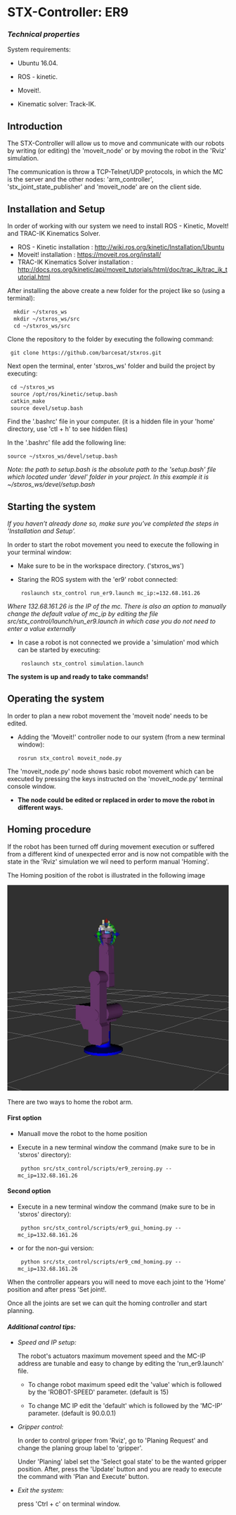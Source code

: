 # STX-Controller: ER9 

### ***Technical properties***

 System requirements:
   
   * Ubuntu 16.04. 
   
   * ROS - kinetic.
   
   * Moveit!. 
   
   * Kinematic solver: Track-IK.

## **Introduction**

 The STX-Controller will allow us to move and communicate with our robots 
 by writing (or editing) the 'moveit_node' or by moving the robot in the 'Rviz' simulation.
 
 The communication is throw a TCP-Telnet/UDP protocols, in which the MC is the server and 
 the other nodes: 'arm_controller', 'stx_joint_state_publisher' and 
 'moveit_node' are on the client side.

## **Installation and Setup**
  
 In order of working with our system we need to install ROS - Kinetic, MoveIt! and TRAC-IK Kinematics Solver.
 
 - ROS - Kinetic installation : http://wiki.ros.org/kinetic/Installation/Ubuntu
 - Moveit! installation : https://moveit.ros.org/install/
 - TRAC-IK Kinematics Solver installation : http://docs.ros.org/kinetic/api/moveit_tutorials/html/doc/trac_ik/trac_ik_tutorial.html
 
 After installing the above create a new folder for the project like so (using a terminal):

      mkdir ~/stxros_ws
      mkdir ~/stxros_ws/src
      cd ~/stxros_ws/src

  
 Clone the repository to the folder by executing the following command:
 
     git clone https://github.com/barcesat/stxros.git
 
 Next open the terminal, enter 'stxros_ws' folder and build the project by executing:

     cd ~/stxros_ws 
     source /opt/ros/kinetic/setup.bash
     catkin_make
     source devel/setup.bash
  
 Find the '.bashrc' file in your computer. (it is a hidden file in your 'home' directory, use 'ctl + h' to see hidden files)
 
 In the '.bashrc' file add the following line:
 
    source ~/stxros_ws/devel/setup.bash
 
 _Note: the path to setup.bash is the absolute path to the 'setup.bash' file which located under 'devel' folder in your project. In this example it is ~/stxros_ws/devel/setup.bash_
 
## **Starting the system**

  _If you haven’t already done so, make sure you’ve completed the steps in 'Installation and Setup'._

 In order to start the robot movement you need to execute the following in your terminal window:
 
 - Make sure to be in the workspace directory. ('stxros_ws')

 - Staring the ROS system with the 'er9' robot connected:
 
        roslaunch stx_control run_er9.launch mc_ip:=132.68.161.26

_Where 132.68.161.26 is the IP of the mc. There is also an option to manually change the default value of mc\_ip by editing the file src/stx_control/launch/run_er9.launch in which case you do not need to enter a value externally_
 
 - In case a robot is not connected we provide a 'simulation' mod which can be started by executing:
 
        roslaunch stx_control simulation.launch
      
  
  **The system is up and ready to take commands!**
   
 
 ## **Operating the system**
 
   In order to plan a new robot movement the 'moveit node' needs to be edited.
   
   - Adding the 'Moveit!' controller node to our system (from a new terminal window):

         rosrun stx_control moveit_node.py
   
   The 'moveit_node.py' node shows basic robot movement which can be executed by pressing the 
   keys instructed on the 'moveit_node.py' terminal console window.
   
-   **The node could be edited or replaced in order to move the robot in different ways.**
   
 ## **Homing procedure**
 
If the robot has been turned off during movement execution or suffered from a different kind of unexpected
error and is now not compatible with the state in the 'Rviz' simulation we wil need to perform manual 'Homing'.

The Homing position of the robot is illustrated in the following image

![image](home_position.jpg)

There are two ways to home the robot arm. 

 #### First option

 - Manuall move the robot to the home position
 - Execute in a new terminal window the command (make sure to be in 'stxros' directory):

        python src/stx_control/scripts/er9_zeroing.py --mc_ip=132.68.161.26
 #### Second option

 - Execute in a new terminal window the command (make sure to be in 'stxros' directory):
 
        python src/stx_control/scripts/er9_gui_homing.py --mc_ip=132.68.161.26
 - or for the non-gui version:

        python src/stx_control/scripts/er9_cmd_homing.py --mc_ip=132.68.161.26
  
  When the controller appears you will need to move each joint to the 'Home' position and after press 'Set joint!.
 
 Once all the joints are set we can quit the homing controller and start planning.
    
  #### _**Additional control tips:**_
- _Speed and IP setup:_

    The robot's actuators maximum movement speed and the MC-IP address are tunable and easy to change by editing the 'run_er9.launch' file.
    
     - To change robot maximum speed edit the 'value' which is followed by the 'ROBOT-SPEED' parameter. (default is 15)
    
    -  To change MC IP edit the 'default' which is followed by the 'MC-IP' parameter. (default is 90.0.0.1)
    
- _Gripper control:_

   In order to control gripper from 'Rviz', go to 'Planing Request' and
 change the planing group label to 'gripper'. 
 
   Under 'Planing' label set the 'Select goal state' to be the wanted gripper position.
   After, press the 'Update' button and you are ready to execute the command with 'Plan and Execute'
   button.
 
 
- _Exit the system:_

    press 'Ctrl + c' on terminal window.

